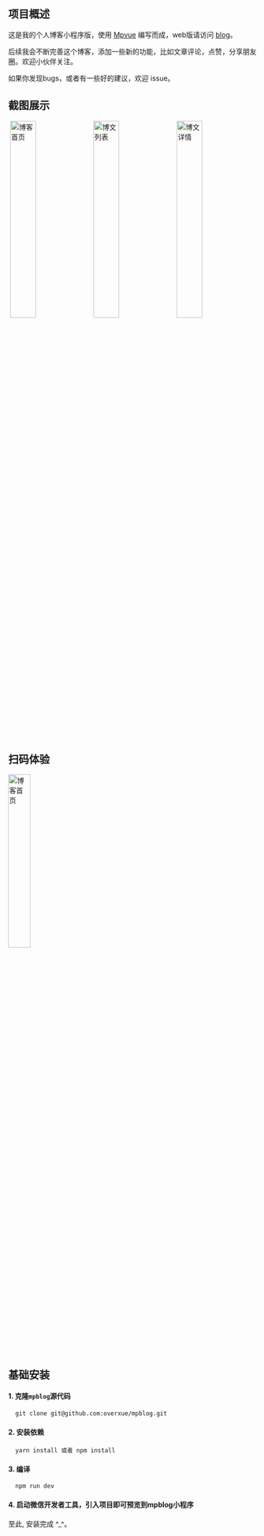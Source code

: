 ## 项目概述

这是我的个人博客小程序版，使用 [Mpvue](https://github.com/Meituan-Dianping/mpvue) 编写而成，web版请访问 [blog](https://github.com/overxue/blog)。

后续我会不断完善这个博客，添加一些新的功能，比如文章评论，点赞，分享朋友圈。欢迎小伙伴关注。

如果你发现bugs，或者有一些好的建议，欢迎 issue。

## 截图展示
<p>
  <img alt="博客首页" src="http://p5vnm2kox.bkt.clouddn.com/github/wechat-index.jpg" width="32%" />
  <img alt="博文列表" src="http://p5vnm2kox.bkt.clouddn.com/github/wechat-blog.jpg" width="32%"/>
  <img alt="博文详情" src="http://p5vnm2kox.bkt.clouddn.com/github/wechat-detail.jpg" width="32%" />
</p>

## 扫码体验
<img alt="博客首页" src="http://p5vnm2kox.bkt.clouddn.com/github/wechat.jpg" width="30%" height="30%"/>

## 基础安装
#### 1. 克隆`mpblog`源代码
```
  git clone git@github.com:overxue/mpblog.git
```

#### 2. 安装依赖
```
  yarn install 或者 npm install
```
#### 3. 编译
```
  npm run dev
```
#### 4. 启动微信开发者工具，引入项目即可预览到mpblog小程序

至此, 安装完成 ^_^。
